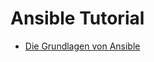 # Ansible Tutorial

+ [Die Grundlagen von Ansible](https://www.redhat.com/de/topics/automation/learning-ansible-tutorial)
